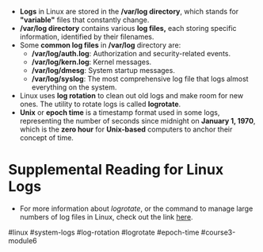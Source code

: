 -   **Logs** in Linux are stored in the **/var/log directory**, which stands for **"variable"** files that constantly change.
-   **/var/log directory** contains various **log files,** each storing specific information, identified by their filenames.
-   Some **common log files** in **/var/log** directory are:
    -   **/var/log/auth.log**: Authorization and security-related events.
    -  **/var/log/kern.log**: Kernel messages.
    -   **/var/log/dmesg**: System startup messages.
    -  **/var/log/syslog**: The most comprehensive log file that logs almost everything on the system.
-   Linux uses **log rotation** to clean out old logs and make room for new ones. The utility to rotate logs is called **logrotate**.
-   **Unix** or **epoch time** is a timestamp format used in some logs, representing the number of seconds since midnight on **January 1, 1970**, which is the **zero hour** for **Unix-based** computers to anchor their concept of time.

# Supplemental Reading for Linux Logs

- For more information about _logrotate_, or the command to manage large numbers of log files in Linux, check out the link [here](http://manpages.ubuntu.com/manpages/zesty/man8/logrotate.8.html).

#linux #system-logs #log-rotation #logrotate #epoch-time #course3-module6 